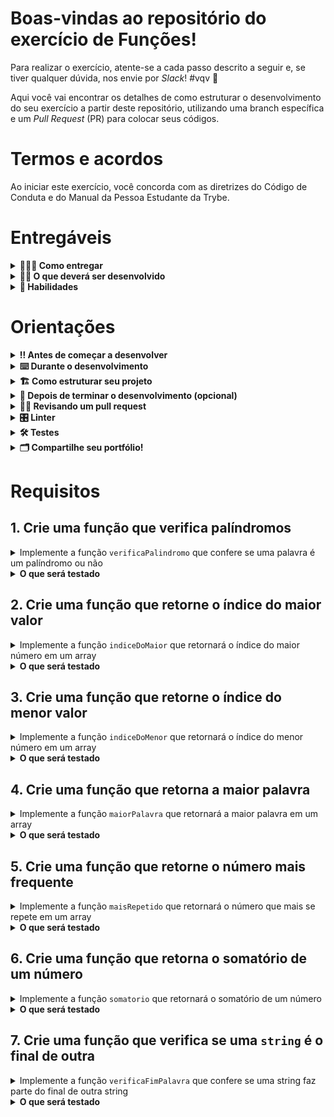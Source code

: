 # Boas-vindas ao repositório do exercício de Funções!

Para realizar o exercício, atente-se a cada passo descrito a seguir e, se tiver qualquer dúvida, nos envie por _Slack_! #vqv 🚀

Aqui você vai encontrar os detalhes de como estruturar o desenvolvimento do seu exercício a partir deste repositório, utilizando uma branch específica e um _Pull Request_ (PR) para colocar seus códigos.

# Termos e acordos

Ao iniciar este exercício, você concorda com as diretrizes do Código de Conduta e do Manual da Pessoa Estudante da Trybe.

# Entregáveis

<details>
  <summary><strong>🤷🏽‍♀️ Como entregar</strong></summary><br />

Para entregar o seu exercício você deverá criar um _Pull Request_ neste repositório.

Lembre-se que você pode consultar nosso conteúdo sobre [Git & GitHub](https://app.betrybe.com/learn/course/5e938f69-6e32-43b3-9685-c936530fd326/module/fc998c60-386e-46bc-83ca-4269beb17e17/section/fe827a71-3222-4b4d-a66f-ed98e09961af/day/1a530297-e176-4c79-8ed9-291ae2950540/lesson/2b2edce7-9c49-4907-92a2-aa571f823b79) e nosso [Blog - Git & GitHub](https://blog.betrybe.com/tecnologia/git-e-github/) sempre que precisar!

</details>

<details>
  <summary><strong>👨‍💻 O que deverá ser desenvolvido</strong></summary><br />

Vamos fazer um exercício que vai deixar nítido como funções com responsabilidades bem definidas deixam o código mais bem escrito. Para isso, vamos criar uma série de funções com respostas já definidas e exercitar nossa lógica de programação.

</details>

<details>
  <summary><strong>📝 Habilidades</strong></summary><br />

Neste exercício, verificamos se você é capaz de:

- Criar funções em JavaScript;

- Criar loops para percorrer e manipular arrays;

- Utilizar estruturas condicionais;

- Utilizar lógica de programação para estruturar e resolver problemas.

</details>

# Orientações

<details>
  <summary><strong>‼️ Antes de começar a desenvolver</strong></summary><br />

1. Clone o repositório

- Use o comando: `git clone git@github.com:tryber/sd-030-a-exercise-functions`.
- Entre na pasta do repositório que você acabou de clonar:
  - `cd sd-030-a-exercise-functions`

2. Instale as dependências

- `npm install`.

3. Crie uma branch a partir da branch `main`

- Verifique que você está na branch `main`
  - Exemplo: `git branch`
- Se não estiver, mude para a branch `main`
  - Exemplo: `git checkout main`
- Agora crie uma branch à qual você vai submeter os `commits` do seu exercício
  - Você deve criar uma branch no seguinte formato: `nome-de-usuario-nome-do-exercicio`
  - Exemplo: `git checkout -b joaozinho-exercise-functions`

4. Adicione as mudanças ao _stage_ do Git e faça um `commit`

- Verifique que as mudanças ainda não estão no _stage_
  - Exemplo: `git status` (deve aparecer listada a pasta _joaozinho_ em vermelho)
- Adicione o novo arquivo ao _stage_ do Git
  - Exemplo:
    - `git add .` (adicionando todas as mudanças - _que estavam em vermelho_ - ao stage do Git)
    - `git status` (deve aparecer listado o arquivo _joaozinho/README.md_ em verde)
- Faça o `commit` inicial
  - Exemplo:
    - `git commit -m 'iniciando o exercício x'` (fazendo o primeiro commit)
    - `git status` (deve aparecer uma mensagem tipo _nothing to commit_ )

5. Adicione a sua branch com o novo `commit` ao repositório remoto

- Usando o exemplo anterior: `git push -u origin joaozinho-exercise-functions`

6. Crie um novo `Pull Request` _(PR)_

- Vá até a página de _Pull Requests_ do [repositório no GitHub](https://github.com/tryber/sd-030-a-exercise-functions/pulls)
- Clique no botão verde _"New pull request"_
- Clique na caixa de seleção _"Compare"_ e escolha a sua branch **com atenção**
- Coloque um título para a sua _Pull Request_
  - Exemplo: _"Cria tela de busca"_
- Clique no botão verde _"Create pull request"_
- Adicione uma descrição para o _Pull Request_ e clique no botão verde _"Create pull request"_
- **Não se preocupe em preencher mais nada por enquanto!**
- Volte até a [página de _Pull Requests_ do repositório](https://github.com/tryber/sd-030-a-exercise-functions/pulls) e confira que o seu _Pull Request_ está criado

</details>

<details>
  <summary><strong>⌨️ Durante o desenvolvimento</strong></summary><br />

- Faça `commits` das alterações que você fizer no código regularmente

- Lembre-se de sempre após um (ou alguns) `commits` atualizar o repositório remoto

- Os comandos que você utilizará com mais frequência são:
  1. `git status` _(para verificar o que está em vermelho - fora do stage - e o que está em verde - no stage)_
  2. `git add` _(para adicionar arquivos ao stage do Git)_
  3. `git commit` _(para criar um commit com os arquivos que estão no stage do Git)_
  4. `git push -u origin nome-da-branch` _(para enviar o commit para o repositório remoto na primeira vez que fizer o `push` de uma nova branch)_
  5. `git push` _(para enviar o commit para o repositório remoto após o passo anterior)_

</details>

<details>
  <summary>
<strong>🏗 Como estruturar seu projeto</strong>
  </summary> <br />

O seu Pull Request deverá conter o arquivo `src/functions.js` com suas funções implementadas.

- Crie as funções no arquivo `functions.js` que está no diretório `src`, usando os mesmos nomes especificados nos comentários. Você pode criar outras funções de auxílio, entretanto, **você deve criar e utilizar as funções com os nomes que estão nos comentários, pois estas que serão avaliadas.**

**De olho na dica 👀:**
- Para verificar se a sua função foi criada corretamente você pode instalar a extensão `code runner` no _VSCode_;

- Utilize `console.log()` para testar as funções localmente, mas remova antes de fazer o `push` 😉.

</details>

<details>
  <summary><strong>🤝 Depois de terminar o desenvolvimento (opcional)</strong></summary><br />

Para sinalizar que o seu exercício está pronto para o _"Code Review"_, faça o seguinte:

- Vá até a página **DO SEU** _Pull Request_, adicione a label de _"code-review"_ e marque seus colegas:

  - No menu à direita, clique no _link_ **"Labels"** e escolha a _label_ **code-review**;

  - No menu à direita, clique no _link_ **"Assignees"** e escolha **o seu usuário**;

  - No menu à direita, clique no _link_ **"Reviewers"** e digite `students`, selecione o time `tryber/students-sd-0x`.

Caso tenha alguma dúvida, [aqui tem um video explicativo](https://vimeo.com/362189205).

</details>

<details>
  <summary><strong>🕵🏿 Revisando um pull request</strong></summary><br />

Use o conteúdo sobre [Code Review](https://app.betrybe.com/course/real-life-engineer/code-review) para te ajudar a revisar os _Pull Requests_.

</details>

<details>
  <summary><strong>🎛 Linter</strong></summary><br />

Para garantir a qualidade do código, vamos utilizar neste exercício os linters `ESLint` e `StyleLint`.
Assim o código estará alinhado com as boas práticas de desenvolvimento, sendo mais legível
e de fácil manutenção! Para rodá-los localmente, execute os comandos abaixo:

```bash
  npm run lint
  npm run lint:styles
```

Em caso de dúvidas, confira o material do course sobre [ESLint e Stylelint](https://app.betrybe.com/course/real-life-engineer/eslint).

:warning: **NESTE EXERCÍCIO O ESLINT NÃO SERÁ AVALIADO. VOCÊ PODE RODAR O TESTE LOCALMENTE E FAZER AS CORREÇÕES SE DESEJAR!** :warning:

</details>

<details>
  <summary><strong>🛠 Testes</strong></summary><br />

⚠️**AVISO**: Muito cuidado com os nomes especificados nos requisitos! O conteúdo deve ser **exatamente igual** ao texto descrito no requisito.

Para verificar a solução proposta, você pode efetuar todos os testes localmente, basta executar:

```bash
npm test
```

**_ou_**

Para executar um arquivo de teste específico, utilize `npm test nomeDoArquivoDeTeste`:

```bash
npm test verificaPalindromo
```

⚠️ Atenção: **O avaliador automático não necessariamente avalia seu exercício na ordem em que os requisitos aparecem no readme. Isso acontece para deixar o processo de avaliação mais rápido. Então, não se assuste se isso acontecer, ok?**

</details>


<details>
  <summary><strong>🗂 Compartilhe seu portfólio!</strong></summary><br />

Você sabia que o LinkedIn é a principal rede social profissional e compartilhar o seu aprendizado lá é muito importante para quem deseja construir uma carreira de sucesso? Compartilhe esse exercício no seu LinkedIn, marque o perfil da Trybe (@trybe) e mostre para a sua rede toda a sua evolução.

</details>

# Requisitos

## 1. Crie uma função que verifica palíndromos

<details>
  <summary>Implemente a função <code>verificaPalindromo</code> que confere se uma palavra é um palíndromo ou não</summary>

- A função `verificaPalindromo` recebe como parâmetro uma `string` e deve retornar `true` se essa `string` for um palídromo, e `false` se não for.
- [Veja aqui](https://pt.wikipedia.org/wiki/Pal%C3%ADndromo) a definição de palíndromo.

> **De olho na dica 👀:** Os métodos `split`, `join` e `reverse` podem ser muito úteis para esse requisito.

</details>

<details>
  <summary><strong>O que será testado</strong></summary>

- A função `verificaPalindromo` deve retornar `true` quando receber a string `'arara'`;

- A função `verificaPalindromo` deve retornar `false` quando receber a string `'desenvolvimento'`.

</details>

## 2. Crie uma função que retorne o índice do maior valor

<details>
  <summary>Implemente a função <code>indiceDoMaior</code> que retornará o índice do maior número em um array</summary>

- A função `indiceDoMaior` recebe como parâmetro um `array` de inteiros, não repetidos, e deve retornar o índice do array, em formato de número, onde se encontra o maior valor desse `array`.

> **De olho na dica 👀:** Os métodos `Number` ou `parseInt` podem te ajudar para converter tipos no JavaScript.

</details>

<details>
  <summary><strong>O que será testado</strong></summary>

- A função `indiceDoMaior` deve retornar `4` quando receber o array `[2, 3, 6, 7, 10, 1]`;

- A função `indiceDoMaior` deve retornar `0` quando receber o array `[9, 1, 3, 5, 7]`.

</details>

## 3. Crie uma função que retorne o índice do menor valor

<details>
  <summary>Implemente a função <code>indiceDoMenor</code> que retornará o índice do menor número em um array</summary>

- A função `indiceDoMenor` recebe como parâmetro um `array` de inteiros, não repetidos, e deve retornar o índice do array, em formato de número, onde se encontra o menor valor desse `array`.

> **De olho na dica 👀:** Os métodos `Number` ou `parseInt` podem te ajudar para converter tipos no JavaScript.

</details>

<details>
  <summary><strong>O que será testado</strong></summary>

- A função `indiceDoMenor` deve retornar `5` quando receber o array `[2, 3, 6, 7, 10, 1]`;

- A função `indiceDoMenor` deve retornar `6` quando receber o array `[2, 4, 6, 7, 10, 0, -3]`.

</details>

## 4. Crie uma função que retorna a maior palavra

<details>
  <summary>Implemente a função <code>maiorPalavra</code> que retornará a maior palavra em um array</summary>

- A função `maiorPalavra` recebe como parâmetro um `array` de `strings`, não repetidas, e deve retornar a palavra com a maior quantidade de caracteres.

</details>

<details>
  <summary><strong>O que será testado</strong></summary>

- A função `maiorPalavra` deve retornar `Fernanda` quando receber o array `['José', 'Lucas', 'Nádia', 'Fernanda', 'Cairo', 'Joana']`;

- A função `maiorPalavra` deve retornar `JavaScript` quando receber o array `['JavaScript', 'HTML', 'CSS', 'GitHub', 'Unix']`;

</details>

## 5. Crie uma função que retorne o número mais frequente

<details>
  <summary>Implemente a função <code>maisRepetido</code> que retornará o número que mais se repete em um array</summary>

- A função `maisRepetido` recebe como parâmetro um `array` de inteiros e deve retornar o número que mais se repete nesse array.

> **De olho nas dicas 👀:**

- Os métodos `Number` ou `parseInt` podem te ajudar para converter tipos no JavaScript;

- Dividir uma função grande em funções menores é uma boa forma de reduzir a complexidade e tornar seu código mais legível.

</details>

<details>
  <summary><strong>O que será testado</strong></summary>

- A função `maisRepetido` deve retornar `2` quando receber o array `[2, 3, 2, 5, 8, 2, 3]`;

- A função `maisRepetido` deve retornar `3` quando receber o array `[2, 3, -2, 3, -2, 2, 3]`;

</details>

## 6. Crie uma função que retorna o somatório de um número

<details>
  <summary>Implemente a função <code>somatorio</code> que retornará o somatório de um número</summary>

- A função `somatorio` recebe como parâmetro um número natural (número inteiro não negativo) `N` e retorna o somatório de todos os números de 1 até `N`.
- [Veja aqui](https://pt.wikipedia.org/wiki/Somat%C3%B3rio#:~:text=Em%20matem%C3%A1tica%2C%20somat%C3%B3rio%20ou%20somat%C3%B3ria,%C3%A9%20sua%20soma%20ou%20total.) a definição de somatório.

</details>

<details>
  <summary><strong>O que será testado</strong></summary>

- A função `somatorio` deve retornar `15` quando receber o número `5`;

- A função `somatorio` deve retornar `1` quando receber o número `1`;

- A função `somatorio` deve retornar `"ERRO"` quando receber um número negativo;

</details>

## 7. Crie uma função que verifica se uma `string` é o final de outra

<details>
  <summary>Implemente a função <code>verificaFimPalavra</code> que confere se uma string faz parte do final de outra string</summary>

- A função `verificaFimPalavra` recebe dois parâmetros do tipo `string`, podem ser chamados de `palavra1` e `palavra2`. Se `palavra2` fizer parte do final de `palavra1` a função retorna `true`, caso contrário retorna `false`.

</details>

<details>
  <summary><strong>O que será testado</strong></summary>

- A função `verificaFimPalavra` deve retornar `true` quando receber as strings `'trybe` e `'be'`, nessa ordem;

- A função `verificaFimPalavra` deve retornar `false` quando receber as strings `'joaofernando'` e `'fernan'`, nessa ordem;

</details>